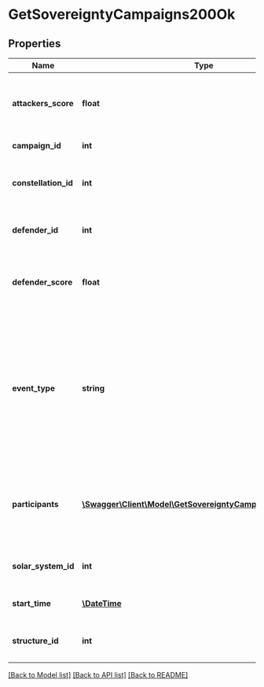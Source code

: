 # GetSovereigntyCampaigns200Ok

## Properties
Name | Type | Description | Notes
------------ | ------------- | ------------- | -------------
**attackers_score** | **float** | Score for all attacking parties, only present in Defense Events. | [optional] 
**campaign_id** | **int** | Unique ID for this campaign. | 
**constellation_id** | **int** | The constellation in which the campaign will take place. | 
**defender_id** | **int** | Defending alliance, only present in Defense Events | [optional] 
**defender_score** | **float** | Score for the defending alliance, only present in Defense Events. | [optional] 
**event_type** | **string** | Type of event this campaign is for. tcu_defense, ihub_defense and station_defense are referred to as \&quot;Defense Events\&quot;, station_freeport as \&quot;Freeport Events\&quot;. | 
**participants** | [**\Swagger\Client\Model\GetSovereigntyCampaignsParticipant[]**](GetSovereigntyCampaignsParticipant.md) | Alliance participating and their respective scores, only present in Freeport Events. | [optional] 
**solar_system_id** | **int** | The solar system the structure is located in. | 
**start_time** | [**\DateTime**](\DateTime.md) | Time the event is scheduled to start. | 
**structure_id** | **int** | The structure item ID that is related to this campaign. | 

[[Back to Model list]](../../README.md#documentation-for-models) [[Back to API list]](../../README.md#documentation-for-api-endpoints) [[Back to README]](../../README.md)

